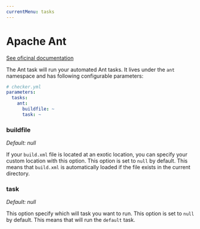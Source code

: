 ```yaml
---
currentMenu: tasks
---
```


# Apache Ant

[See oficinal documentation](https://ant.apache.org/)

The Ant task will run your automated Ant tasks.
It lives under the `ant` namespace and has following configurable parameters:

```yml
# checker.yml
parameters:
  tasks:
    ant:
      buildfile: ~
      task: ~
```

### buildfile

*Default: null*

If your `build.xml` file is located at an exotic location,
you can specify your custom location with this option.
This option is set to `null` by default. 
This means that `build.xml` is automatically loaded
if the file exists in the current directory.

### task

*Default: null*

This option specify which will task you want to run.
This option is set to `null` by default. 
This means that will run the `default` task.
